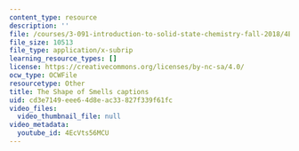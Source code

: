 ```yaml
---
content_type: resource
description: ''
file: /courses/3-091-introduction-to-solid-state-chemistry-fall-2018/4EcVts56MCU_captions.webvtt
file_size: 10513
file_type: application/x-subrip
learning_resource_types: []
license: https://creativecommons.org/licenses/by-nc-sa/4.0/
ocw_type: OCWFile
resourcetype: Other
title: The Shape of Smells captions
uid: cd3e7149-eee6-4d8e-ac33-827f339f61fc
video_files:
  video_thumbnail_file: null
video_metadata:
  youtube_id: 4EcVts56MCU
---
```

